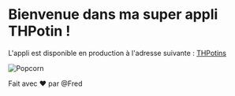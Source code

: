 # Bienvenue dans ma super appli THPotin !

L'appli est disponible en production à l'adresse suivante :
[THPotins](https://gossip-fbnd.herokuapp.com)

![Popcorn](https://media.giphy.com/media/KyGEqzh9PAHPDZX5ps/giphy.gif)


Fait avec :hearts: par @Fred
